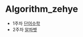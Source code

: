 # Algorithm_zehye

- 1주차 [단어수학](https://www.acmicpc.net/problem/1339)
- 2주차 [알파벳](https://www.acmicpc.net/problem/1987)
